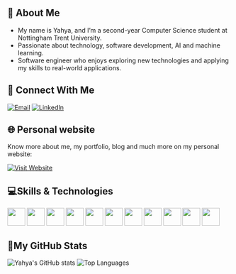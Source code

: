 ## 👦 About Me

- My name is Yahya, and I’m a second-year Computer Science student at Nottingham Trent University.
- Passionate about technology, software development, AI and machine learning.
- Software engineer who enjoys exploring new technologies and applying my skills to real-world applications.


## 🤝 Connect With Me
[![Email](https://img.shields.io/badge/Email-D14836?style=for-the-badge&logo=gmail&logoColor=white)](mailto:m.yahya@hotmail.it)
[![LinkedIn](https://img.shields.io/badge/LinkedIn-0077B5?style=for-the-badge&logo=linkedin&logoColor=white)](https://www.linkedin.com/in/yahya-limbada-3ba0021a0)


## 🌐 Personal website

Know more about me, my portfolio, blog and much more on my personal website:

[![Visit Website](https://img.shields.io/badge/Visit%20Website-007ACC?style=for-the-badge&logo=google-chrome&logoColor=white)](https://yourwebsite.com)

## 💻Skills & Technologies


<p align="left">
  <code><img height="40" src="https://img.shields.io/badge/AWS-232F3E?style=for-the-badge&logo=amazon-aws&logoColor=white"></code>
  <code><img height="40" src="https://img.shields.io/badge/Java-ED8B00?style=for-the-badge&logo=java&logoColor=white"></code>
  <code><img height="40" src="https://img.shields.io/badge/Python-3776AB?style=for-the-badge&logo=python&logoColor=white"></code>
  <code><img height="40" src="https://img.shields.io/badge/MySQL-4479A1?style=for-the-badge&logo=mysql&logoColor=white"></code>
  <code><img height="40" src="https://img.shields.io/badge/-HTML5-E34F26?style=flat-square&logo=html5&logoColor=white"></code>
  <code><img height="40" src="https://img.shields.io/badge/-javascript-f7df1c?style=flat-square&logo=javascript&logoColor=black"></code>
  <code><img height="40" src="https://img.shields.io/badge/-Git-F05032?style=flat-square&logo=git&logoColor=white"></code>
  <code><img height="40" src="https://img.shields.io/badge/Visual%20Studio-5C2D91.svg?style=for-the-badge&logo=visual-studio&logoColor=white"></code>
  <code><img height="40" src="https://img.shields.io/badge/Linux-FCC624?style=for-the-badge&logo=linux&logoColor=black"></code>
  <code><img height="40" src="https://img.shields.io/badge/Visual%20Studio%20Code-0078d7.svg?style=for-the-badge&logo=visual-studio-code&logoColor=white"></code>
  <code><img height="40" src="https://img.shields.io/badge/C++-00599C?style=for-the-badge&logo=cplusplus&logoColor=white"></code>
</p>

## 🔰My GitHub Stats

![Yahya's GitHub stats](https://github-readme-stats.vercel.app/api?username=YahyaLimbo&show_icons=true&theme=radical)
![Top Languages](https://github-readme-stats.vercel.app/api/top-langs/?username=YahyaLimbo&layout=compact&theme=radical)
